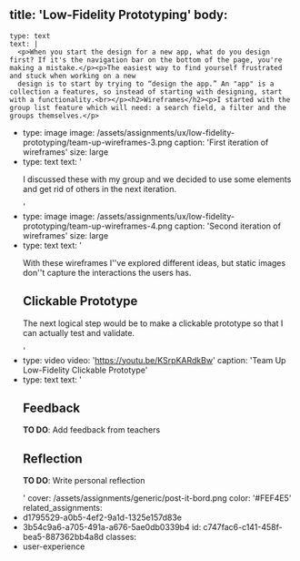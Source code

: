 title: 'Low-Fidelity Prototyping'
body:
  -
    type: text
    text: |
      <p>When you start the design for a new app, what do you design first? If it's the navigation bar on the bottom of the page, you're making a mistake.</p><p>The easiest way to find yourself frustrated and stuck when working on a new
      design is to start by trying to “design the app.” An "app" is a collection a features, so instead of starting with designing, start with a functionality.<br></p><h2>Wireframes</h2><p>I started with the group list feature which will need: a search field, a filter and the groups themselves.</p>
  -
    type: image
    image: /assets/assignments/ux/low-fidelity-prototyping/team-up-wireframes-3.png
    caption: 'First iteration of wireframes'
    size: large
  -
    type: text
    text: '<p>I discussed these with my group and we decided to use some elements and get rid of others in the next iteration.</p>'
  -
    type: image
    image: /assets/assignments/ux/low-fidelity-prototyping/team-up-wireframes-4.png
    caption: 'Second iteration of wireframes'
    size: large
  -
    type: text
    text: '<p>With these wireframes I''ve explored different ideas, but static images don''t capture the interactions the users has.</p><h2>Clickable Prototype<br></h2><p>The next logical step would be to make a clickable prototype so that I can actually test and validate.</p>'
  -
    type: video
    video: 'https://youtu.be/KSrpKARdkBw'
    caption: 'Team Up Low-Fidelity Clickable Prototype'
  -
    type: text
    text: '<h2>Feedback<br></h2><p><b>TO DO</b>: Add feedback from teachers</p><h2>Reflection<br></h2><p><b>TO DO</b>: Write personal reflection<br></p>'
cover: /assets/assignments/generic/post-it-bord.png
color: '#FEF4E5'
related_assignments:
  - d1795529-a0b5-4ef2-9a1d-1325e157d83e
  - 3b54c9a6-a705-491a-a676-5ae0db0339b4
id: c747fac6-c141-458f-bea5-887362bb4a8d
classes:
  - user-experience
